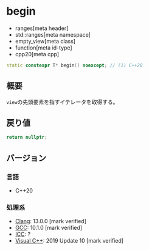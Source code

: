 # begin
* ranges[meta header]
* std::ranges[meta namespace]
* empty_view[meta class]
* function[meta id-type]
* cpp20[meta cpp]

```cpp
static constexpr T* begin() noexcept; // (1) C++20
```

## 概要
`view`の先頭要素を指すイテレータを取得する。

## 戻り値

```cpp
return nullptr;
```


## バージョン
### 言語
- C++20

### 処理系
- [Clang](/implementation.md#clang): 13.0.0 [mark verified]
- [GCC](/implementation.md#gcc): 10.1.0 [mark verified]
- [ICC](/implementation.md#icc): ?
- [Visual C++](/implementation.md#visual_cpp): 2019 Update 10 [mark verified]
